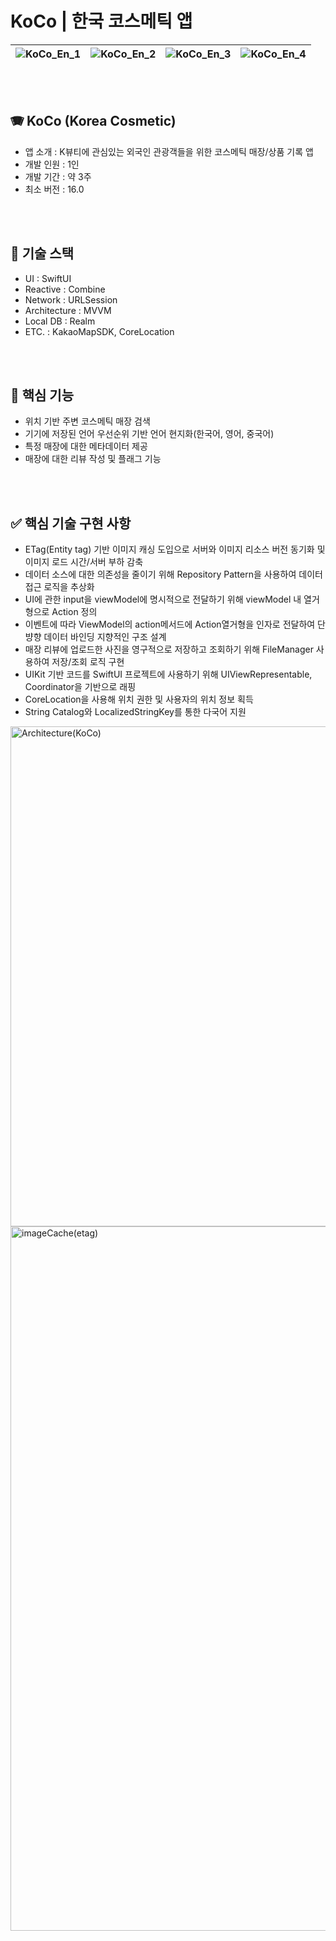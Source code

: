 
# KoCo | 한국 코스메틱 앱

![KoCo_En_1](https://github.com/user-attachments/assets/0a1f5473-9fd5-498f-9dc6-7cce7d4ebf9f) |![KoCo_En_2](https://github.com/user-attachments/assets/4ea1a0bd-d490-4dbb-8025-e5d9ea6e85f5) |![KoCo_En_3](https://github.com/user-attachments/assets/f04a665d-f289-4bb1-936a-2ca2926f355f) |![KoCo_En_4](https://github.com/user-attachments/assets/e5b688ae-4fb8-43fa-baaf-2258e7add4f8)
--- | --- | --- | --- |



<br/><br/>

## 🪗 KoCo (Korea Cosmetic) 
- 앱 소개 : K뷰티에 관심있는 외국인 관광객들을 위한 코스메틱 매장/상품 기록 앱
- 개발 인원 : 1인
- 개발 기간 : 약 3주
- 최소 버전 : 16.0


<br/><br/>

## 📎 기술 스택
- UI : SwiftUI
- Reactive : Combine
- Network : URLSession
- Architecture : MVVM
- Local DB : Realm
- ETC. : KakaoMapSDK, CoreLocation


<br/><br/>



## 📝 핵심 기능
- 위치 기반 주변 코스메틱 매장 검색
- 기기에 저장된 언어 우선순위 기반 언어 현지화(한국어, 영어, 중국어)
- 특정 매장에 대한 메타데이터 제공
- 매장에 대한 리뷰 작성 및 플래그 기능


<br/><br/>


## ✅ 핵심 기술 구현 사항
- ETag(Entity tag) 기반 이미지 캐싱 도입으로 서버와 이미지 리소스 버전 동기화 및 이미지 로드 시간/서버 부하 감축
- 데이터 소스에 대한 의존성을 줄이기 위해 Repository Pattern을 사용하여 데이터 접근 로직을 추상화
- UI에 관한 input을 viewModel에 명시적으로 전달하기 위해 viewModel 내 열거형으로 Action 정의
- 이벤트에 따라 ViewModel의 action메서드에 Action열거형을 인자로 전달하여 단뱡향 데이터 바인딩 지향적인 구조 설계
- 매장 리뷰에 업로드한 사진을 영구적으로 저장하고 조회하기 위해 FileManager 사용하여 저장/조회 로직 구현
- UIKit 기반 코드를 SwiftUI 프로젝트에 사용하기 위해 UIViewRepresentable, Coordinator을 기반으로 래핑
- CoreLocation을 사용해 위치 권한 및 사용자의 위치 정보 획득
- String Catalog와 LocalizedStringKey를 통한 다국어 지원


<img width="800" alt="Architecture(KoCo)" src="https://github.com/user-attachments/assets/33b06824-205d-4752-8dc0-ea7275171e3e" />
<img width="1127" alt="imageCache(etag)" src="https://github.com/user-attachments/assets/45f59867-69e2-4b00-845a-2b799591f64b" />


<br/><br/>
